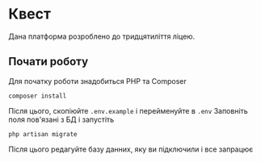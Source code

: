 # Квест
Дана платформа розроблено до тридцятиліття ліцею.
## Почати роботу
Для початку роботи знадобиться PHP та Composer
```
composer install
```
Після цього, скопіюйте `.env.example` і перейменуйте в `.env`
Заповніть поля пов'язані з БД і запустіть
```
php artisan migrate
```
Після цього редагуйте базу данних, яку ви підключили і все запрацює
